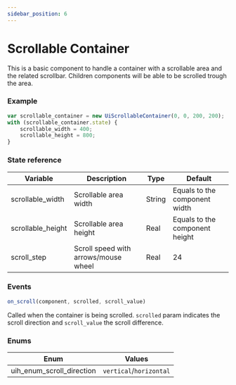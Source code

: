 ```yaml
---
sidebar_position: 6
---
```


# Scrollable Container

This is a basic component to handle a container with a scrollable area and the related scrollbar.
Children components will be able to be scrolled trough the area.

### Example

```js
var scrollable_container = new UiScrollableContainer(0, 0, 200, 200);
with (scrollable_container.state) {
	scrollable_width = 400;
	scrollable_height = 800;
}
```

### State reference

| Variable          | Description                          | Type   | Default                        |
|-------------------|--------------------------------------|--------|--------------------------------|
| scrollable_width  | Scrollable area width                | String | Equals to the component width  |
| scrollable_height | Scrollable area height               | Real   | Equals to the component height |
| scroll_step       | Scroll speed with arrows/mouse wheel | Real   | 24                             |

### Events

```js
on_scroll(component, scrolled, scroll_value)
```

Called when the container is being scrolled. `scrolled` param indicates the scroll direction and `scroll_value` the scroll difference.

### Enums

| Enum                      | Values                  |
|---------------------------|-------------------------|
| uih_enum_scroll_direction | `vertical`/`horizontal` |
